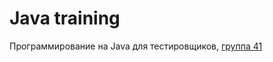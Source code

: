 # Java training
Программирование на Java для тестировщиков, [группа 41](http://software-testing.ru/lms/course/view.php?id=561)
